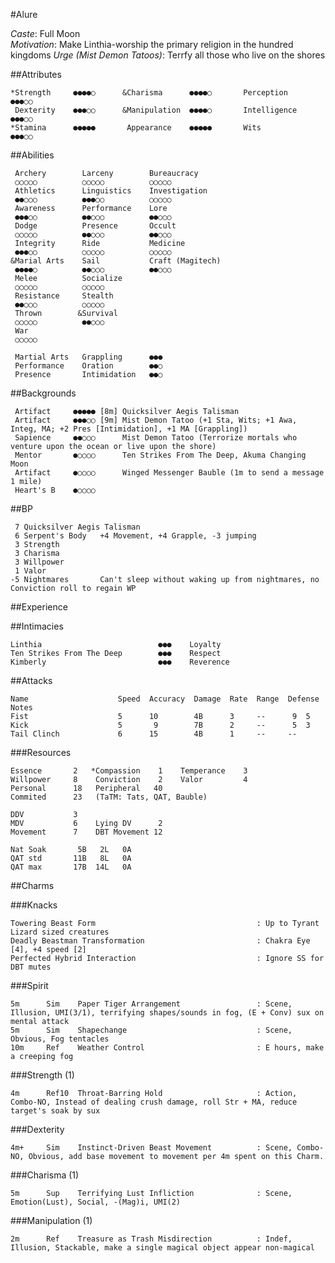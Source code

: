 #Alure

*Caste*: Full Moon<br />
*Motivation*: Make Linthia-worship the primary religion in the hundred kingdoms
*Urge (Mist Demon Tatoos)*: Terrfy all those who live on the shores

##Attributes

    *Strength     ●●●●○      &Charisma      ●●●●○       Perception    ●●●○○
     Dexterity    ●●●○○      &Manipulation  ●●●●○       Intelligence  ●●●○○
    *Stamina      ●●●●●       Appearance    ●●●●●       Wits          ●●●○○

##Abilities

     Archery        Larceny        Bureaucracy
     ○○○○○          ○○○○○          ○○○○○
     Athletics      Linguistics    Investigation
     ●●○○○          ●●●○○          ○○○○○
     Awareness      Performance    Lore
     ●●●○○          ●●○○○          ●●○○○
     Dodge          Presence       Occult
     ○○○○○          ●●○○○          ●●○○○
     Integrity      Ride           Medicine
     ●●●○○          ○○○○○          ○○○○○
    &Marial Arts    Sail           Craft (Magitech)
     ●●●●○          ●●○○○          ●●○○○
     Melee          Socialize
     ○○○○○          ○○○○○
     Resistance     Stealth
     ●●○○○          ○○○○○
     Thrown        &Survival
     ○○○○○          ●●○○○
     War
     ○○○○○

     Martial Arts   Grappling      ●●●
     Performance    Oration        ●●○
     Presence       Intimidation   ●●○

##Backgrounds

     Artifact     ●●●●● [8m] Quicksilver Aegis Talisman
     Artifact     ●●●○○ [9m] Mist Demon Tatoo (+1 Sta, Wits; +1 Awa, Integ, MA; +2 Pres [Intimidation], +1 MA [Grappling])
     Sapience     ●●○○○      Mist Demon Tatoo (Terrorize mortals who venture upon the ocean or live upon the shore)
     Mentor       ●○○○○      Ten Strikes From The Deep, Akuma Changing Moon
     Artifact     ●○○○○      Winged Messenger Bauble (1m to send a message 1 mile)
     Heart's B    ●○○○○

##BP

     7 Quicksilver Aegis Talisman
     6 Serpent's Body   +4 Movement, +4 Grapple, -3 jumping
     3 Strength
     3 Charisma
     3 Willpower
     1 Valor
    -5 Nightmares       Can't sleep without waking up from nightmares, no Conviction roll to regain WP

##Experience

##Intimacies

    Linthia                          ●●●    Loyalty
    Ten Strikes From The Deep        ●●●    Respect
    Kimberly                         ●●●    Reverence

##Attacks

    Name                    Speed  Accuracy  Damage  Rate  Range  Defense  Notes
    Fist                    5      10        4B      3     --      9  5
    Kick                    5       9        7B      2     --      5  3
    Tail Clinch             6      15        4B      1     --     --

###Resources

    Essence       2   *Compassion    1    Temperance    3
    Willpower     8    Conviction    2    Valor         4
    Personal      18   Peripheral   40
    Commited      23   (TaTM: Tats, QAT, Bauble)

    DDV           3
    MDV           6    Lying DV      2
    Movement      7    DBT Movement 12

    Nat Soak       5B   2L   0A
    QAT std       11B   8L   0A
    QAT max       17B  14L   0A

##Charms

###Knacks

    Towering Beast Form                                    : Up to Tyrant Lizard sized creatures
    Deadly Beastman Transformation                         : Chakra Eye [4], +4 speed [2]
    Perfected Hybrid Interaction                           : Ignore SS for DBT mutes

###Spirit

    5m      Sim    Paper Tiger Arrangement                 : Scene, Illusion, UMI(3/1), terrifying shapes/sounds in fog, (E + Conv) sux on mental attack
    5m      Sim    Shapechange                             : Scene, Obvious, Fog tentacles
    10m     Ref    Weather Control                         : E hours, make a creeping fog

###Strength (1)

    4m      Ref10  Throat-Barring Hold                     : Action, Combo-NO, Instead of dealing crush damage, roll Str + MA, reduce target's soak by sux

###Dexterity

    4m+     Sim    Instinct-Driven Beast Movement          : Scene, Combo-NO, Obvious, add base movement to movement per 4m spent on this Charm.

###Charisma (1)

    5m      Sup    Terrifying Lust Infliction              : Scene, Emotion(Lust), Social, -(Mag)i, UMI(2)

###Manipulation (1)

    2m      Ref    Treasure as Trash Misdirection          : Indef, Illusion, Stackable, make a single magical object appear non-magical

